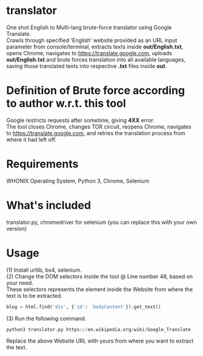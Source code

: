 # translator
One shot English to Multi-lang brute-force translator using Google Translate.  
Crawls through specified 'English' website provided as an URL input parameter from console/terminal, extracts texts inside **out/English.txt**, opens Chrome, navigates to https://translate.google.com, uploads **out/English.txt** and brute forces translation into all available languages, saving those translated texts into respective **.txt** files inside **out**.
# Definition of Brute force according to author w.r.t. this tool
Google restricts requests after sometime, giving **4XX** error.  
The tool closes Chrome, changes TOR circuit, reopens Chrome, navigates to https://translate.google.com, and retries the translation process from where it had left off.
# Requirements
WHONIX Operating System, Python 3, Chrome, Selenium
# What's included
translator.py, chromedriver for selenium (you can replace this with your own version)
# Usage
(1) Install urllib, bs4, selenium.  
(2) Change the DOM selectors inside the tool @ Line number 48, based on your need.  
These selectors represents the element inside the Website from where the text is to be extracted.
```python
blog = html.find('div', {'id': 'bodyContent'}).get_text()
```
(3) Run the following command.
```python
python3 translator.py https://en.wikipedia.org/wiki/Google_Translate
```
Replace the above Website URL with yours from where you want to extract the text.
